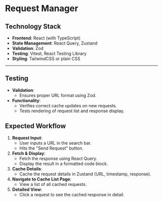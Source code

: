 # Request Manager

## Technology Stack

- **Frontend**: React (with TypeScript)
- **State Management**: React Query, Zustand
- **Validation**: Zod
- **Testing**: Vitest, React Testing Library
- **Styling**: TailwindCSS or plain CSS

---

## Testing

- **Validation**:
  - Ensures proper URL format using Zod.
- **Functionality**:
  - Verifies correct cache updates on new requests.
  - Tests rendering of request list and response display.

## Expected Workflow

1. **Request Input**:
   - User inputs a URL in the search bar.
   - Hits the "Send Request" button.
2. **Fetch & Display**:
   - Fetch the response using React Query.
   - Display the result in a formatted code block.
3. **Cache Details**:
   - Cache the request details in Zustand (URL, timestamp, response).
4. **Navigate to Cache List Page**:
   - View a list of all cached requests.
5. **Detailed View**:
   - Click a request to see the cached response in detail.
